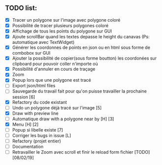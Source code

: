 ## TODO list:
- [x] Tracer un polygone sur l'image avec polygone coloré
- [x] Possibilité de tracer plusieurs polygones coloré
- [x] Affichage de tous les points du polygone sur GUI
- [x] Ajoute scrollBar quand les textes depasse le height du canavas (Ps: automatique avec TextWidget)
- [x] Générer les coordonnes de points en json ou en html sous forme de combobox sur GUI
- [x] Ajouter la possibilité de copier(sous forme boutton) les coordonées sur clipboard pour pouvoir coller n'importe où
- [x] Possibilité d'annuler en cours de traçage
- [x] Zoom
- [x] Popup lors que une polygone est tracé
- [ ] Export json/html files
- [ ] Sauvegarde du travail fait pour qu'on puisse travailler la prochaine session [6]
- [x] Refactory du code existant
- [ ] Undo un polygone déjà tracé sur l'image [5]
- [x] Draw with preview line
- [ ] Automatique draw with a polygone near by [H] [3]
- [x] Menu [H] [2]
- [ ] Popup si libelle existe [7]
- [ ] Corriger les bugs in issue [L]
- [ ] Refactory (projet entier)
- [ ] Documentation
- [ ] Retravailler le Zoom avec scroll et finir le reload form fichier [TODO] [08/02/19]